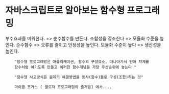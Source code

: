 
# 자바스크립트로 알아보는 함수형 프로그래밍


부수효과를 미워한다. => 순수함수를 만든다.
조합성을 강조한다 => 모듈화 수준을 높인다.
순수함수 => 오류를 줄이고 안정성을 높인다.
모듈화 수준이 높다 => 생산성을 높인다.


```
    "함수형 프로그래밍은 애플리케이션, 함수의 구성요소, 더나아가서 언어 자체를
    함수처럼 여기도록 만들고 이러한 함수개념을 가장 우선순위에 놓는다 "

    "함수형 사고방식은 문제의 해결방법을 동사(함수)들로 구성(조합)하는 것"

    마이클 포거스 [ 클로저 프로그래밍의 즐거음] 에서....
```



